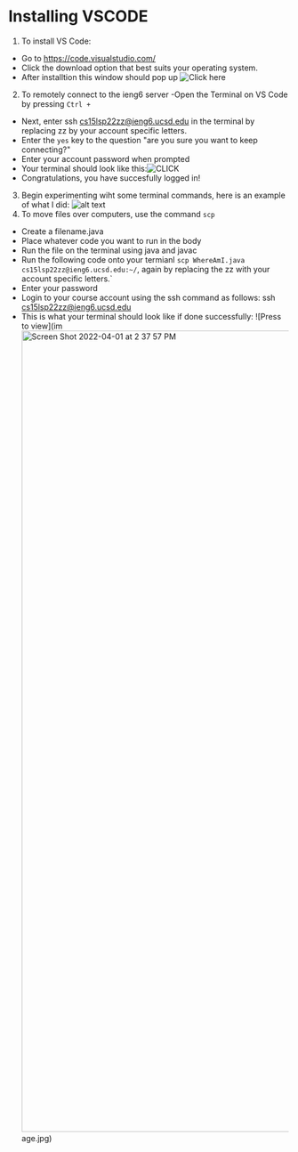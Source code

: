 # Installing VSCODE

1. To install VS Code:
  - Go to https://code.visualstudio.com/
  - Click the download option that best suits your operating system.
  - After installtion this window should pop up ![Click here](<img width="1440" alt="Screen Shot 2022-04-01 at 2 21 26 PM" src="https://user-images.githubusercontent.com/103288210/162635487-5f86e277-390a-4426-aa01-163911635dd6.png">
)
2. To remotely connect to the ieng6 server
  -Open the Terminal on VS Code by pressing `Ctrl + `
  - Next, enter ssh cs15lsp22zz@ieng6.ucsd.edu in the terminal by replacing zz by your account specific letters.
  - Enter the `yes` key to the question "are you sure you want to keep connecting?"
  - Enter your account password when prompted
  - Your terminal should look like this:![CLICK](<img width="1068" alt="Screen Shot 2022-04-01 at 2 27 08 PM" src="https://user-images.githubusercontent.com/103288210/162635748-799a9af3-71ce-4825-8023-f47969096cf1.png">
)
  - Congratulations, you have succesfully logged in!
3. Begin experimenting wiht some terminal commands, here is an example of what I did:
![alt text](<img width="1440" alt="Screen Shot 2022-04-01 at 2 37 57 PM" src="https://user-images.githubusercontent.com/103288210/162635865-de8947e6-f135-48e9-812c-476143f8690c.png">
)
4. To move files over computers, use the command `scp`
  - Create a filename.java
  - Place whatever code you want to run in the body
  - Run the file on the terminal using java and javac
  - Run the following code onto your termianl `scp WhereAmI.java cs15lsp22zz@ieng6.ucsd.edu:~/`, again by replacing the zz with your account specific letters.`
  - Enter your password
  - Login to your course account using the ssh command as follows: ssh cs15lsp22zz@ieng6.ucsd.edu
  - This is what your terminal should look like if done successfully:
  ![Press to view](im<img width="1440" alt="Screen Shot 2022-04-01 at 2 37 57 PM" src="https://user-images.githubusercontent.com/103288210/162636168-8720b3e8-6b94-4e27-be12-34418e08afe4.png">
age.jpg)
  
  

